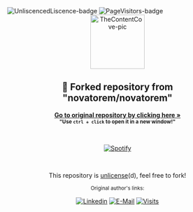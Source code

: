 <div align="left">
<img src="https://img.shields.io/github/license/juletopi/Spotify_API-Fork" alt="UnliscencedLiscence-badge">
<img src="https://github-visitors-badge.glitch.me/badge?page_id=Spotify_API-Fork.github-visitors-badge" alt="PageVisitors-badge">
</div>

<div align="center">
<a href="#"><img src="https://user-images.githubusercontent.com/76459155/230788288-ea6f5812-4aaf-4f22-8e92-bea32ca787c7.png" alt="TheContentCove-pic" width="124px"></a>
<h2 align="center"> 🧷 Forked repository from "novatorem/novatorem"</h2>

<a href="https://github.com/novatorem/novatorem"> **Go to original repository by clicking here »**</a> \
<sub>**"Use `ctrl + click` to open it in a new window!"**</sub>

&nbsp;<div align="center">
  [![Spotify](https://spotify-api-readme-fork.vercel.app/api/spotify/?background_color=0e1118&border_color=22252c)](https://open.spotify.com/user/7qje4cjhxymamlcmxzo749qvo)
</div>

&nbsp;<div align="center">
  This repository is [unlicense](https://choosealicense.com/licenses/unlicense/)(d), feel free to fork!<br>
  
  <sub>Original author's links:</sub>
  
  [![Linkedin](https://img.shields.io/badge/linked-in-369?style=flat-square&logo=linkedin&logoColor=white&color=blue)](https://www.linkedin.com/in/andrew-novac)
  [![E-Mail](https://img.shields.io/badge/email-reveal-2a8?style=flat-square&logo=gmail&logoColor=white)](https://mail.novac.dev/)
  [![Visits](https://komarev.com/ghpvc/?username=novatorem&logo=GitHub&label=github%20visits&color=336699&logoColor=white&style=flat-square)](https://github.com/novatorem)
</div>
